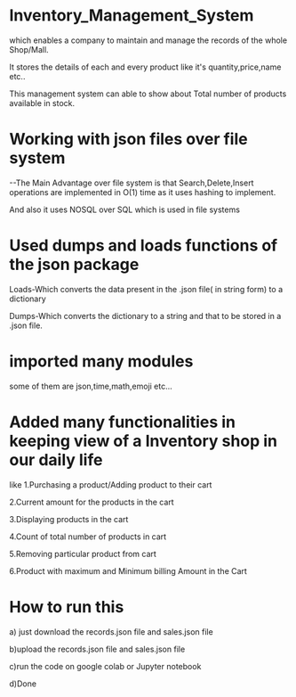 # Inventory_Management_System 
which enables a company to maintain and manage the records of the whole Shop/Mall.

It stores the details of each and every product like it's quantity,price,name etc..

This management system can able to show about Total number of products available in stock.
# Working with json files over file system
--The Main Advantage over file system is that Search,Delete,Insert operations are implemented in O(1) time as it uses hashing to implement.

And also it uses NOSQL over SQL which is used in file systems
# Used dumps and loads functions of the json package
 Loads-Which converts the data present in the .json file( in string form) to a dictionary
 
 Dumps-Which converts the dictionary to a string and that to be stored in a .json file.
# imported many modules
 some of them are json,time,math,emoji etc...
# Added many functionalities in keeping view of a Inventory shop in our daily life 
like 
1.Purchasing a product/Adding product to their cart

2.Current amount for the products in the cart

3.Displaying products in the cart

4.Count of total number of products in cart

5.Removing particular product from cart

6.Product with maximum and Minimum billing Amount in the Cart
# How to run this
 a) just download the records.json file and sales.json file
 
 b)upload the records.json file and sales.json file 
 
 c)run the code on google colab or Jupyter notebook
 
 d)Done
